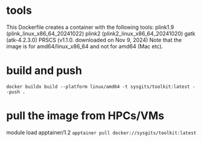 # tools
This Dockerfile creates a container with the following tools:
plink1.9 (plink_linux_x86_64_20241022)
plink2 (plink2_linux_x86_64_20241020)
gatk (atk-4.2.3.0)
PRSCS (v1.1.0. downloaded on Nov 9, 2024)
Note that the image is for amd64/linux_x86_64 and not for amd64 (Mac etc).

# build and push
`docker buildx build --platform linux/amd64 -t sysgits/toolkit:latest --push .`

# pull the image from HPCs/VMs
module load apptainer/1.2
`apptainer pull docker://sysgits/toolkit:latest`
